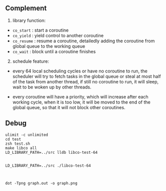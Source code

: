 ## Complement 

1. library function:
- `co_start` : start a coroutine
- `co_yield` : yield control to another coroutine
- `co_resume` : resume a coroutine, detailedly adding the coroutine from global queue to the working queue
- `co_wait` : block until a coroutine finishes

2. schedule feature:
- every 64 local scheduling cycles or have no coroutine to run, the scheduler will try to fetch tasks in the global queue or steal at most half of the task from another thread, if still no coroutine to run, it will sleep, wait to be woken up by other threads.

- every coroutine will have a priority, which will increase after each working cycle, when it is too low, it will be moved to the end of the global queue, so that it will not block other coroutines.



## Debug

```
ulimit -c unlimited
cd test
zsh test.sh
make libco all
LD_LIBRARY_PATH=../src lldb libco-test-64


LD_LIBRARY_PATH=../src ./libco-test-64  



dot -Tpng graph.out -o graph.png
```
